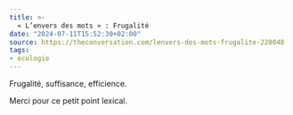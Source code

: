 ```yaml
---
title: >-
  « L’envers des mots » : Frugalité
date: "2024-07-11T15:52:30+02:00"
source: https://theconversation.com/lenvers-des-mots-frugalite-228048
tags:
- ecologie
---
```

Frugalité, suffisance, efficience.

Merci pour ce petit point lexical.